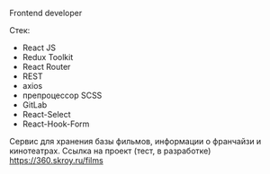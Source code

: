 Frontend developer

Стек:
- React JS
- Redux Toolkit
- React Router
- REST
- axios
- препроцессор SCSS
- GitLab
- React-Select
- React-Hook-Form

Сервис для хранения базы фильмов, информации о франчайзи и кинотеатрах.
Ссылка на проект (тест, в разработке) https://360.skroy.ru/films
